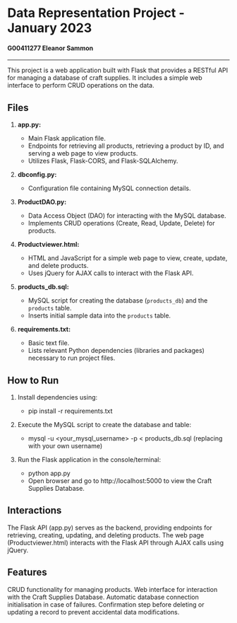 # Data Representation Project - January 2023
#### G00411277 Eleanor Sammon
***

This project is a web application built with Flask that provides a RESTful API for managing a database of craft supplies. It includes a simple web interface to perform CRUD operations on the data.

## Files

1. **app.py:**
   - Main Flask application file.
   - Endpoints for retrieving all products, retrieving a product by ID, and serving a web page to view products.
   - Utilizes Flask, Flask-CORS, and Flask-SQLAlchemy.

2. **dbconfig.py:**
   - Configuration file containing MySQL connection details.

3. **ProductDAO.py:**
   - Data Access Object (DAO) for interacting with the MySQL database.
   - Implements CRUD operations (Create, Read, Update, Delete) for products.

4. **Productviewer.html:**
   - HTML and JavaScript for a simple web page to view, create, update, and delete products.
   - Uses jQuery for AJAX calls to interact with the Flask API.

5. **products_db.sql:**
   - MySQL script for creating the database (`products_db`) and the `products` table.
   - Inserts initial sample data into the `products` table.

6. **requirements.txt:**
    - Basic text file.
    - Lists relevant Python dependencies (libraries and packages) necessary to run project files.

## How to Run

1. Install dependencies using: 
    - pip install -r requirements.txt

2. Execute the MySQL script to create the database and table: 
    - mysql -u <your_mysql_username> -p < products_db.sql (replacing with your own username)

3. Run the Flask application in the console/terminal: 
    - python app.py 
    - Open browser and go to http://localhost:5000 to view the Craft Supplies Database.

## Interactions
The Flask API (app.py) serves as the backend, providing endpoints for retrieving, creating, updating, and deleting products. 
The web page (Productviewer.html) interacts with the Flask API through AJAX calls using jQuery.

## Features
CRUD functionality for managing products. 
Web interface for interaction with the Craft Supplies Database. 
Automatic database connection initialisation in case of failures.
Confirmation step before deleting or updating a record to prevent accidental data modifications.
